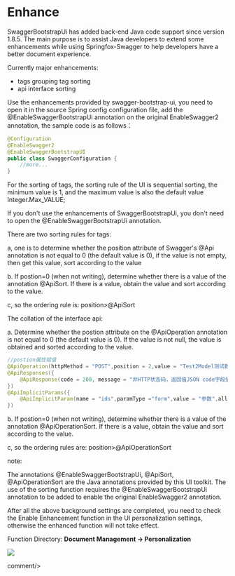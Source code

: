 # Enhance

SwaggerBootstrapUi has added back-end Java code support since version 1.8.5. The main purpose is to assist Java developers to extend some enhancements while using Springfox-Swagger to help developers have a better document experience.

Currently major enhancements:

- tags grouping tag sorting
- api interface sorting

Use the enhancements provided by swagger-bootstrap-ui, you need to open it in the source Spring config configuration file, add the @EnableSwaggerBootstrapUi annotation on the original EnableSwagger2 annotation, the sample code is as follows：

```java
@Configuration
@EnableSwagger2
@EnableSwaggerBootstrapUI
public class SwaggerConfiguration {
 	//more...   
}
```

For the sorting of tags, the sorting rule of the UI is sequential sorting, the minimum value is 1, and the maximum value is also the default value Integer.Max_VALUE;

If you don't use the enhancements of SwaggerBootstrapUi, you don't need to open the @EnableSwaggerBootstrapUi annotation.

There are two sorting rules for tags:

a, one is to determine whether the position attribute of Swagger's @Api annotation is not equal to 0 (the default value is 0), if the value is not empty, then get this value, sort according to the value

b. If postion=0 (when not writing), determine whether there is a value of the annotation @ApiSort. If there is a value, obtain the value and sort according to the value.

c, so the ordering rule is: position>@ApiSort

The collation of the interface api:

a. Determine whether the postion attribute on the @ApiOperation annotation is not equal to 0 (the default value is 0). If the value is not null, the value is obtained and sorted according to the value.

```java
//postion属性赋值
@ApiOperation(httpMethod = "POST",position = 2,value = "Test2Model测试数组参数，多个",response=Test2Model.class)
@ApiResponses({
    @ApiResponse(code = 200, message = "非HTTP状态码，返回值JSON code字段值，描述：成功")
})
@ApiImplicitParams({
    @ApiImplicitParam(name = "ids",paramType ="form",value = "参数",allowMultiple = true, required = true)
})
```

b. If postion=0 (when not writing), determine whether there is a value of the annotation @ApiOperationSort. If there is a value, obtain the value and sort according to the value.

c, so the ordering rules are: position>@ApiOperationSort

note:

The annotations @EnableSwaggerBootstrapUi, @ApiSort, @ApiOperationSort are the Java annotations provided by this UI toolkit. The use of the sorting function requires the @EnableSwaggerBootstrapUi annotation to be added to enable the original EnableSwagger2 annotation.



After all the above background settings are completed, you need to check the Enable Enhancement function in the UI personalization settings, otherwise the enhanced function will not take effect.

Function Directory: **Document Management -> Personalization**

![](images/ehn-fun.png)


 
 <icp/> 
 comment/> 
 